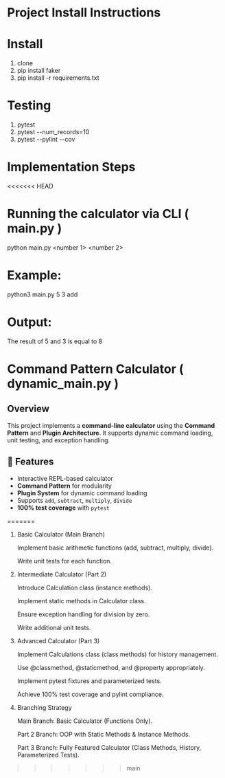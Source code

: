 # Project Install Instructions

# Install

1. clone
2. pip install faker
3. pip install -r requirements.txt

# Testing

1. pytest
2. pytest --num_records=10
3. pytest --pylint --cov


# Implementation Steps

<<<<<<< HEAD
# Running the calculator via CLI   ( main.py )

python main.py  <number 1> <number 2> <operation>

# Example:

python3 main.py 5 3 add

# Output:

The result of 5 and 3 is equal to 8


# Command Pattern Calculator  ( dynamic_main.py )

## Overview
This project implements a **command-line calculator** using the **Command Pattern** and **Plugin Architecture**.
It supports dynamic command loading, unit testing, and exception handling.

## 🚀 Features
- Interactive REPL-based calculator
- **Command Pattern** for modularity
- **Plugin System** for dynamic command loading
- Supports `add`, `subtract`, `multiply`, `divide`
- **100% test coverage** with `pytest`

=======
1. Basic Calculator (Main Branch)

	Implement basic arithmetic functions (add, subtract, multiply, divide).
	
	Write unit tests for each function.

2. Intermediate Calculator (Part 2)

	Introduce Calculation class (instance methods).
	
	Implement static methods in Calculator class.
	
	Ensure exception handling for division by zero.
	
	Write additional unit tests.

3. Advanced Calculator (Part 3)

	Implement Calculations class (class methods) for history management.
	
	Use @classmethod, @staticmethod, and @property appropriately.
	
	Implement pytest fixtures and parameterized tests.
	
	Achieve 100% test coverage and pylint compliance.

4. Branching Strategy

	Main Branch: Basic Calculator (Functions Only).
	
	Part 2 Branch: OOP with Static Methods & Instance Methods.
	
	Part 3 Branch: Fully Featured Calculator (Class Methods, History, Parameterized Tests).


>>>>>>> main
